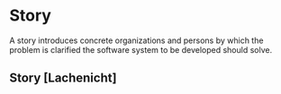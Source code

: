 # Story

A story introduces concrete organizations and persons by which the problem is clarified the software system to be developed should solve.

## Story [Lachenicht]

